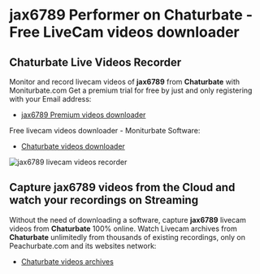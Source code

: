 # jax6789 Performer on Chaturbate - Free LiveCam videos downloader

## Chaturbate Live Videos Recorder

Monitor and record livecam videos of **jax6789** from **Chaturbate** with Moniturbate.com
Get a premium trial for free by just and only registering with your Email address:
* [jax6789 Premium videos downloader](https://moniturbate.com/request-demo-licence-key.html)

Free livecam videos downloader - Moniturbate Software:
* [Chaturbate videos downloader](https://moniturbate.com/moniturbate-download-software.html)

![jax6789 livecam videos recorder](https://peachurnet.com/templates/moniturbate-software.png)


## Capture jax6789 videos from the Cloud and watch your recordings on Streaming

Without the need of downloading a software, capture **jax6789** livecam videos from **Chaturbate** 100% online.
Watch Livecam archives from **Chaturbate** unlimitedly from thousands of existing recordings, only on Peachurbate.com and its websites network:
* [Chaturbate videos archives](https://peachurnet.com/)